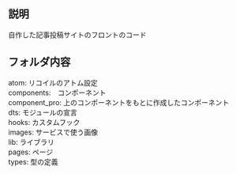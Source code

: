 ## 説明<br>
自作した記事投稿サイトのフロントのコード

## フォルダ内容<br>
atom: リコイルのアトム設定<br>
components:　コンポーネント<br>
component_pro: 上のコンポーネントをもとに作成したコンポーネント<br>
dts: モジュールの宣言<br>
hooks: カスタムフック<br>
images: サービスで使う画像<br>
lib: ライブラリ<br>
pages: ページ<br>
types: 型の定義<br>
